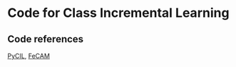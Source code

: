 # Code for Class Incremental Learning

## Code references

[PyCIL](https://github.com/G-U-N/PyCIL), [FeCAM](https://github.com/dipamgoswami/FeCAM)

